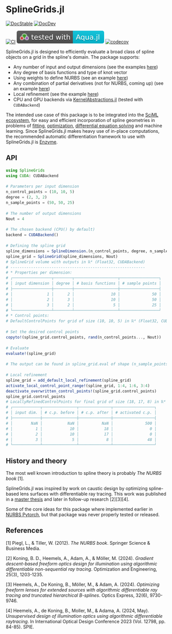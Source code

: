 # SplineGrids.jl

[![DocStable](https://img.shields.io/badge/docs-stable-blue.svg)](https://southendmusic.github.io/SplineGrids.jl/stable/)
[![DocDev](https://img.shields.io/badge/docs-dev-blue.svg)](https://southendmusic.github.io/SplineGrids.jl/dev/)

[![CI](https://github.com/SouthEndMusic/SplineGrids.jl/actions/workflows/Tests.yml/badge.svg?branch=master)](https://github.com/SouthEndMusic/SplineGrids.jl/actions/workflows/Tests.yml)
[![Aqua QA](https://raw.githubusercontent.com/JuliaTesting/Aqua.jl/master/badge.svg)](https://github.com/JuliaTesting/Aqua.jl)
[![codecov](https://codecov.io/gh/SouthEndMusic/SplineGrids.jl/graph/badge.svg?token=K4IMP0BI6Q)](https://codecov.io/gh/SouthEndMusic/SplineGrids.jl)

SplineGrids.jl is designed to efficiently evaluate a broad class of spline objects on a grid in the spline's domain. The package supports:

  - Any number of input and output dimensions (see the examples [here](https://southendmusic.github.io/SplineGrids.jl/dev/examples_dimensions/))
  - Any degree of basis functions and type of knot vector
  - Using weights to define NURBS (see an example [here](https://southendmusic.github.io/SplineGrids.jl/dev/examples_nurbs/))
  - Any combination of partial derivatives (not for NURBS, coming up) (see an example [here](https://southendmusic.github.io/SplineGrids.jl/dev/examples_derivatives/))
  - Local refinement (see the example [here](https://southendmusic.github.io/SplineGrids.jl/dev/theory_local_refinement/))
  - CPU and GPU backends via [KernelAbstractions.jl](https://github.com/JuliaGPU/KernelAbstractions.jl) (tested with `CUDABackend`)

The intended use case of this package is to be integrated into the [SciML ecosystem](https://sciml.ai/), for easy and efficient incorporation of spline geometries in problems of [fitting](https://southendmusic.github.io/SplineGrids.jl/dev/examples_linear_fitting/), [optimization](https://southendmusic.github.io/SplineGrids.jl/dev/examples_optics/), [differential equation solving](https://southendmusic.github.io/SplineGrids.jl/dev/examples_pde/) and machine learning. Since SplineGrids.jl makes heavy use of in-place computations, the recommended automatic differentiation framework to use with SplineGrids.jl is [Enzyme](https://github.com/EnzymeAD/Enzyme.jl).

## API

```julia
using SplineGrids
using CUDA: CUDABackend

# Parameters per input dimension
n_control_points = (10, 10, 5)
degree = (2, 3, 2)
n_sample_points = (50, 50, 25)

# The number of output dimensions
Nout = 4

# The chosen backend (CPU() by default)
backend = CUDABackend()

# Defining the spline grid
spline_dimensions = SplineDimension.(n_control_points, degree, n_sample_points; backend)
spline_grid = SplineGrid(spline_dimensions, Nout)
# SplineGrid volume with outputs in ℝ⁴ (Float32, CUDABackend)
# -----------------------------------------------------------
# * Properties per dimension:
# ┌─────────────────┬────────┬───────────────────┬─────────────────┐
# │ input dimension │ degree │ # basis functions │ # sample points │
# ├─────────────────┼────────┼───────────────────┼─────────────────┤
# │               1 │      2 │                10 │              50 │
# │               2 │      3 │                10 │              50 │
# │               3 │      2 │                 5 │              25 │
# └─────────────────┴────────┴───────────────────┴─────────────────┘
# * Control points:
# DefaultControlPoints for grid of size (10, 10, 5) in ℝ⁴ (Float32, CUDABackend).

# Set the desired control points
copyto!(spline_grid.control_points, rand(n_control_points..., Nout))

# Evaluate
evaluate!(spline_grid)

# The output can be found in spline_grid.eval of shape (n_sample_points..., Nout)

# Local refinement
spline_grid = add_default_local_refinement(spline_grid)
activate_local_control_point_range!(spline_grid, 1:4, 1:6, 3:4)
deactivate_overwritten_control_points!(spline_grid.control_points)
spline_grid.control_points
# LocallyRefinedControlPoints for final grid of size (18, 17, 8) in ℝ⁴ (Float32, CUDABackend). Local refinements:
# ┌────────────┬───────────────┬──────────────┬──────────────────┐
# │ input dim. │ # c.p. before │ # c.p. after │ # activated c.p. │
# ├────────────┼───────────────┼──────────────┼──────────────────┤
# │        NaN │           NaN │          NaN │              500 │
# │          1 │            10 │           18 │                0 │
# │          2 │            10 │           17 │                0 │
# │          3 │             5 │            8 │               48 │
# └────────────┴───────────────┴──────────────┴──────────────────┘
```

## History and theory

The most well known introduction to spline theory is probably _The NURBS book_ [1].

SplineGrids.jl was inspired by work on caustic design by optimizing spline-based lens surfaces with differentiable ray tracing. This work was published in a [master thesis](https://resolver.tudelft.nl/uuid:0c514716-f2db-455e-b75d-3cf9cfeed8bb) and later in follow-up research [2][3][4].

Some of the core ideas for this package where implemented earlier in [NURBS Pytorch](https://github.com/SouthEndMusic/NURBS_PyTorch), but that package was never properly tested or released.

## References

[1] Piegl, L., & Tiller, W. (2012). _The NURBS book_. Springer Science & Business Media.

[2] Koning, B. D., Heemels, A., Adam, A., & Möller, M. (2024). _Gradient descent-based freeform optics design for illumination using algorithmic differentiable non-sequential ray tracing_. Optimization and Engineering, 25(3), 1203-1235.

[3] Heemels, A., De Koning, B., Möller, M., & Adam, A. (2024). _Optimizing freeform lenses for extended sources with algorithmic differentiable ray tracing and truncated hierarchical B-splines_. Optics Express, 32(6), 9730-9746.

[4] Heemels, A., de Koning, B., Moller, M., & Adama, A. (2024, May). _Unsupervised design of illumination optics using algorithmic differentiable raytracing_. In International Optical Design Conference 2023 (Vol. 12798, pp. 84-85). SPIE.
